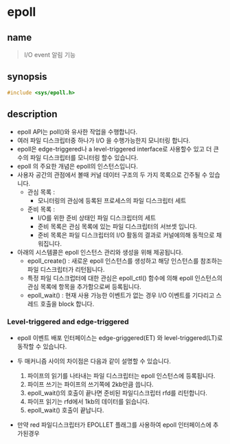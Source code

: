 # epoll
## name
>  I/O event 알림 기능

## synopsis
```c
#include <sys/epoll.h>
```

## description
- epoll API는 poll()와 유사한 작업을 수행합니다.
- 여러 파일 디스크립터중 하나가 I/O 을 수행가능한지 모니터링 합니다.
- epoll은 edge-triggered나 a level-triggered interface로 사용할수 있고 더 큰 수의 파일 디스크립터를 모니터링 할수 있습니다.
- epoll 의 주요한 개념은 epoll의 인스턴스입니다.
- 사용자 공간의 관점에서 볼때 커널 데이터 구조의 두 가지 목록으로 간주될 수 있습니다.
	- 관심 목록 : 
		- 모니터링의 관심에 등록된 프로세스의 파일 디스크립터 세트
	- 준비 목록 :
		- I/O를 위한 준비 상태인 파일 디스크립터의 세트
		- 준비 목록은 관심 목록에 있는 파일 디스크립터의 서브셋 입니다.
		- 준비 목록은 파일 디스크립터의 I/O 활동의 결과로 커널에의해 동적으로 채워집니다.
- 아래의 시스템콜은 epoll 인스턴스 관리와 생성을 위해 제공됩니다.
	- epoll_create() : 새로운 epoll 인스턴스를 생성하고 해당 인스턴스를 참조하는 파일 디스크립터가 리턴됩니다.
	- 특정 파일 디스크럽터에 대한 관심은 epoll_ctl() 함수에 의해 epoll 인스턴스의 관심 목록에 항목을 추가함으로써 등록됩니다.
	- epoll_wait() : 현재 사용 가능한 이벤트가 없는 경우 I/O 이벤트를 기다리고 스레드 호출을 block 합니다.

### Level-triggered and edge-triggered
- epoll 이벤트 배포 인터페이스는 edge-griggered(ET) 와 level-triggered(LT)로 동작할 수 있습니다.
- 두 매커니즘 사이의 차이점은 다음과 같이 설명할 수 있습니다.
	1. 파이프의 읽기를 나타내는 파일 디스크립터는 epoll 인스턴스에 등록됩니다.
	2. 파이프 쓰기는 파이프의 쓰기쪽에 2kb만큼 씁니다.
	3. epoll_wait()의 호출이 끝나면 준비된 파일디스크립터 rfd를 리턴합니다.
	4. 파이프 읽기는 rfd에서 1kb의 데이터를 읽습니다.
	5. epoll_wait() 호출이 끝납니다.

- 만약 red 파일디스크립터가 EPOLLET 플래그를 사용하여 epoll 인터페이스에 추가된경우 